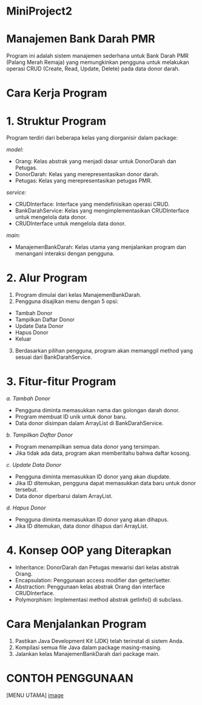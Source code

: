 # MiniProject2


# Manajemen Bank Darah PMR
Program ini adalah sistem manajemen sederhana untuk Bank Darah PMR (Palang Merah Remaja) yang memungkinkan pengguna untuk melakukan operasi CRUD (Create, Read, Update, Delete) pada data donor darah.


# Cara Kerja Program


# 1. Struktur Program
Program terdiri dari beberapa kelas yang diorganisir dalam package:

*model:*

* Orang: Kelas abstrak yang menjadi dasar untuk DonorDarah dan Petugas.
* DonorDarah: Kelas yang merepresentasikan donor darah.
* Petugas: Kelas yang merepresentasikan petugas PMR.


*service:*

* CRUDInterface: Interface yang mendefinisikan operasi CRUD.
* BankDarahService: Kelas yang mengimplementasikan CRUDInterface untuk mengelola data donor.
* CRUDInterface untuk mengelola data donor.

*main:*
* ManajemenBankDarah: Kelas utama yang menjalankan program dan menangani interaksi dengan pengguna.


# 2. Alur Program

1. Program dimulai dari kelas ManajemenBankDarah.
2. Pengguna disajikan menu dengan 5 opsi:
* Tambah Donor
* Tampilkan Daftar Donor
* Update Data Donor
* Hapus Donor
* Keluar

3. Berdasarkan pilihan pengguna, program akan memanggil method yang sesuai dari BankDarahService.

# 3. Fitur-fitur Program
*a. Tambah Donor*

* Pengguna diminta memasukkan nama dan golongan darah donor.
* Program membuat ID unik untuk donor baru.
* Data donor disimpan dalam ArrayList di BankDarahService.

*b. Tampilkan Daftar Donor*

* Program menampilkan semua data donor yang tersimpan.
* Jika tidak ada data, program akan memberitahu bahwa daftar kosong.

*c. Update Data Donor*

* Pengguna diminta memasukkan ID donor yang akan diupdate.
* Jika ID ditemukan, pengguna dapat memasukkan data baru untuk donor tersebut.
* Data donor diperbarui dalam ArrayList.

*d. Hapus Donor*

* Pengguna diminta memasukkan ID donor yang akan dihapus.
* Jika ID ditemukan, data donor dihapus dari ArrayList.

# 4. Konsep OOP yang Diterapkan

* Inheritance: DonorDarah dan Petugas mewarisi dari kelas abstrak Orang.
* Encapsulation: Penggunaan access modifier dan getter/setter.
* Abstraction: Penggunaan kelas abstrak Orang dan interface CRUDInterface.
* Polymorphism: Implementasi method abstrak getInfo() di subclass.

# Cara Menjalankan Program

1. Pastikan Java Development Kit (JDK) telah terinstal di sistem Anda.
2. Kompilasi semua file Java dalam package masing-masing.
3. Jalankan kelas ManajemenBankDarah dari package main.

# CONTOH PENGGUNAAN

[MENU UTAMA] [image](https://github.com/user-attachments/assets/175348f4-8b13-4a02-8341-29ca5e45327a)
